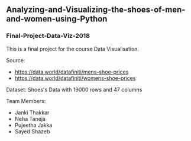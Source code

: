 ## Analyzing-and-Visualizing-the-shoes-of-men-and-women-using-Python
### Final-Project-Data-Viz-2018
This is a final project for the course Data Visualisation.

Source:
- https://data.world/datafiniti/mens-shoe-prices
- https://data.world/datafiniti/womens-shoe-prices

Dataset: Shoes's Data with 19000 rows and 47 columns

Team Members:
- Janki Thakkar
- Neha Taneja
- Pujeetha Jakka 
- Sayed Shazeb

